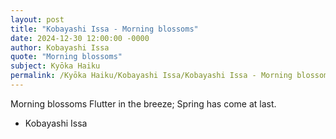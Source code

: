 ```yaml
---
layout: post
title: "Kobayashi Issa - Morning blossoms"
date: 2024-12-30 12:00:00 -0000
author: Kobayashi Issa
quote: "Morning blossoms"
subject: Kyōka Haiku
permalink: /Kyōka Haiku/Kobayashi Issa/Kobayashi Issa - Morning blossoms
---
```


Morning blossoms
Flutter in the breeze;
Spring has come at last.

- Kobayashi Issa

